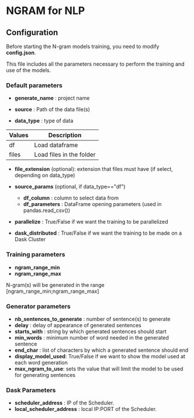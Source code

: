 # NGRAM for NLP

<!-- For full documentation visit [mkdocs.org](https://www.mkdocs.org). -->

## Configuration
Before starting the N-gram models training, you need to modify **config.json**.

This file includes all the parameters necessary to perform the training and use of the models.

### Default parameters
- **generate_name** : project name
- **source** : Path of the data file(s)

- **data_type** : type of data

| **Values** | **Description** |
|---------------|---------------|
| df      | Load dataframe      |
| files      | Load files in the folder      |

- **file_extension** (optional): extension that files must have (if select, depending on data_type)

- **source_params** (optional, if data_type=="df")
    - **df_column** : column to select data from
    - **df_parameters** : DataFrame opening parameters (used in pandas.read_csv())

- **parallelize** : True/False if we want the training to be parallelized

- **dask_distributed** : True/False if we want the training to be made on a Dask Cluster

### Training parameters

- **ngram_range_min**
- **ngram_range_max**

N-gram(s) will be generated in the range [ngram_range_min;ngram_range_max]

### Generator parameters
- **nb_sentences_to_generate** : number of sentence(s) to generate
- **delay** : delay of appearance of generated sentences
- **starts_with** : string by which generated sentences should start
- **min_words** : minimum number of word needed in the generated sentence
- **end_char** : list of characters by which a generated sentence should end
- **display_model_used**: True/False if we want to show the model used at each word generation
- **max_ngram_to_use**: sets the value that will limit the model to be used for generating sentences

### Dask Parameters
- **scheduler_address** : IP of the Scheduler.
- **local_scheduler_address** : local IP:PORT of the Scheduler.
